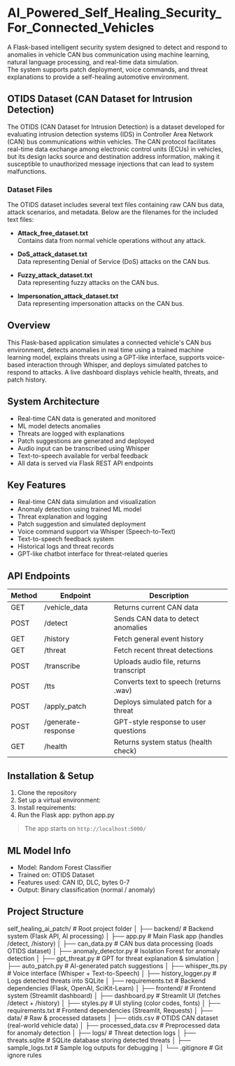 # AI_Powered_Self_Healing_Security_For_Connected_Vehicles

A Flask-based intelligent security system designed to detect and respond to anomalies in vehicle CAN bus communication using machine learning, natural language processing, and real-time data simulation.  
The system supports patch deployment, voice commands, and threat explanations to provide a self-healing automotive environment.

## OTIDS Dataset (CAN Dataset for Intrusion Detection)

The OTIDS (CAN Dataset for Intrusion Detection) is a dataset developed for evaluating intrusion detection systems (IDS) in Controller Area Network (CAN) bus communications within vehicles. The CAN protocol facilitates real-time data exchange among electronic control units (ECUs) in vehicles, but its design lacks source and destination address information, making it susceptible to unauthorized message injections that can lead to system malfunctions.

### Dataset Files

The OTIDS dataset includes several text files containing raw CAN bus data, attack scenarios, and metadata. Below are the filenames for the included text files:


- **Attack_free_dataset.txt**  
  Contains data from normal vehicle operations without any attack.

- **DoS_attack_dataset.txt**  
  Data representing Denial of Service (DoS) attacks on the CAN bus.

- **Fuzzy_attack_dataset.txt**  
  Data representing fuzzy attacks on the CAN bus.

- **Impersonation_attack_dataset.txt**  
  Data representing impersonation attacks on the CAN bus.

## Overview

This Flask-based application simulates a connected vehicle's CAN bus environment, detects anomalies in real time using a trained machine learning model, explains threats using a GPT-like interface, supports voice-based interaction through Whisper, and deploys simulated patches to respond to attacks. A live dashboard displays vehicle health, threats, and patch history.

## System Architecture

- Real-time CAN data is generated and monitored
- ML model detects anomalies
- Threats are logged with explanations
- Patch suggestions are generated and deployed
- Audio input can be transcribed using Whisper
- Text-to-speech available for verbal feedback
- All data is served via Flask REST API endpoints

## Key Features

- Real-time CAN data simulation and visualization
- Anomaly detection using trained ML model
- Threat explanation and logging
- Patch suggestion and simulated deployment
- Voice command support via Whisper (Speech-to-Text)
- Text-to-speech feedback system
- Historical logs and threat records
- GPT-like chatbot interface for threat-related queries

## API Endpoints

| Method | Endpoint            | Description                            |
|--------|---------------------|----------------------------------------|
| GET    | /vehicle_data       | Returns current CAN data               |
| POST   | /detect             | Sends CAN data to detect anomalies     |
| GET    | /history            | Fetch general event history            |
| GET    | /threat             | Fetch recent threat detections         |
| POST   | /transcribe         | Uploads audio file, returns transcript |
| POST   | /tts                | Converts text to speech (returns .wav) |
| POST   | /apply_patch        | Deploys simulated patch for a threat   |
| POST   | /generate-response  | GPT-style response to user questions   |
| GET    | /health             | Returns system status (health check)   |

## Installation & Setup

1. Clone the repository
2. Set up a virtual environment:
3. Install requirements:
4. Run the Flask app: python app.py
> The app starts on `http://localhost:5000/`

## ML Model Info

- Model: Random Forest Classifier
- Trained on: OTIDS Dataset
- Features used: CAN ID, DLC, bytes 0-7
- Output: Binary classification (normal / anomaly)

## Project Structure
self_healing_ai_patch/           # Root project folder
│
├── backend/                     # Backend system (Flask API, AI processing)
│   ├── app.py                   # Main Flask app (handles /detect, /history)
│   ├── can_data.py              # CAN bus data processing (loads OTIDS dataset)
│   ├── anomaly_detector.py      # Isolation Forest for anomaly detection
│   ├── gpt_threat.py            # GPT for threat explanation & simulation
│   ├── auto_patch.py            # AI-generated patch suggestions
│   ├── whisper_tts.py           # Voice interface (Whisper + Text-to-Speech)
│   ├── history_logger.py        # Logs detected threats into SQLite
│   ├── requirements.txt         # Backend dependencies (Flask, OpenAI, SciKit-Learn)
│
├── frontend/                    # Frontend system (Streamlit dashboard)
│   ├── dashboard.py             # Streamlit UI (fetches /detect + /history)
│   ├── styles.py                # UI styling (color codes, fonts)
│   ├── requirements.txt         # Frontend dependencies (Streamlit, Requests)
│
├── data/                        # Raw & processed datasets
│   ├── otids.csv                # OTIDS CAN dataset (real-world vehicle data)
│   ├── processed_data.csv       # Preprocessed data for anomaly detection
│
├── logs/                        # Threat detection logs
│   ├── threats.sqlite           # SQLite database storing detected threats
│   ├── sample_logs.txt          # Sample log outputs for debugging
│
└── .gitignore                   # Git ignore rules



